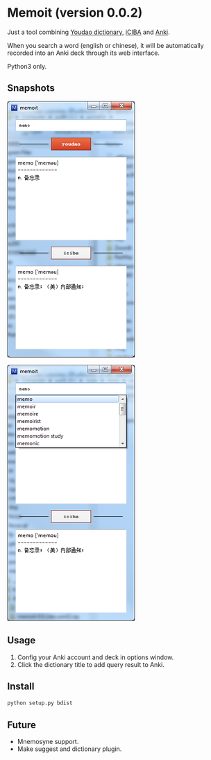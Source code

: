 # Memoit (version 0.0.2)

Just a tool combining [Youdao dictionary](http://dict.youdao.com/), [iCIBA](http://www.iciba.com/) and [Anki](http://ankisrs.net/).

When you search a word (english or chinese), it will be automatically recorded into an Anki deck through its web interface.

Python3 only.

## Snapshots

![Main window.](http://github.com/Answeror/memoit/raw/master/snapshots/main.png)

![Suggest](http://github.com/Answeror/memoit/raw/master/snapshots/suggest.png)

## Usage

1. Config your Anki account and deck in options window.
2. Click the dictionary title to add query result to Anki.

## Install

```bash
python setup.py bdist
```

## Future

* Mnemosyne support.
* Make suggest and dictionary plugin.
